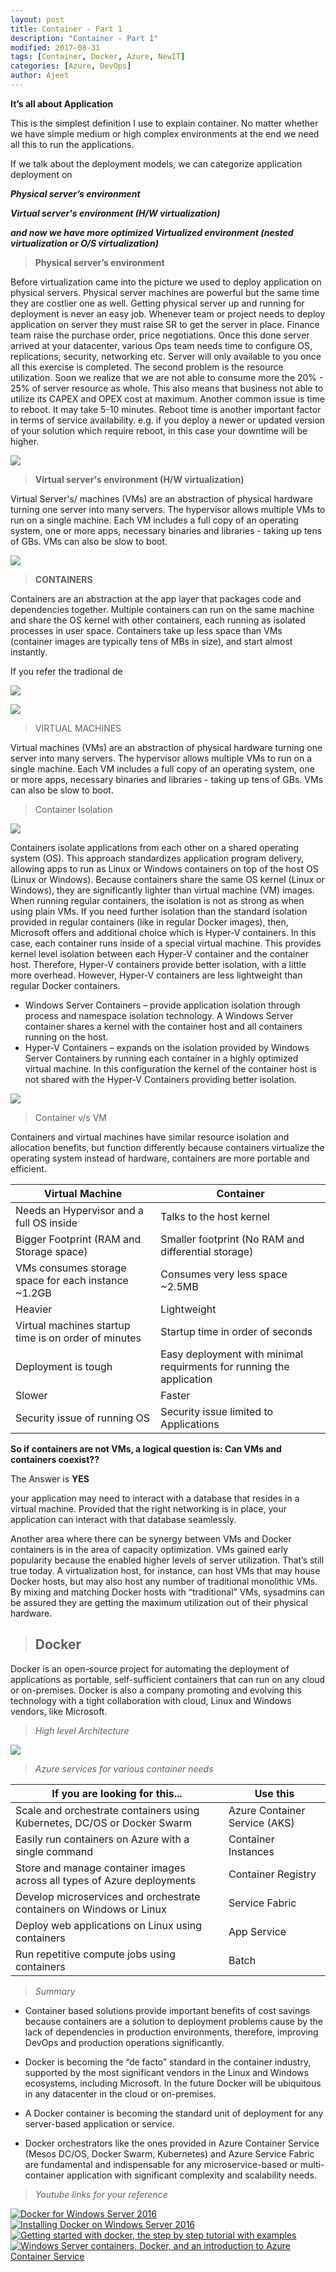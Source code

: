 ```yaml
---
layout: post
title: Container - Part 1
description: "Container - Part 1"
modified: 2017-08-31
tags: [Container, Docker, Azure, NewIT]
categories: [Azure, DevOps]
author: Ajeet
---
```


**It’s all about Application**

This is the simplest definition I use to explain container. No matter whether we have simple medium or high complex environments at the end we need all this to run the applications.

If we talk about the deployment models, we can categorize application deployment on

***Physical server’s environment***

***Virtual server's environment (H/W virtualization)*** 

***and now we have more optimized Virtualized environment (nested virtualization or O/S virtualization)***

> **Physical server’s environment**

Before virtualization came into the picture we used to deploy application on physical servers. Physical server machines are powerful but the same time they are costlier one as well. Getting physical server up and running for deployment is never an easy job. 
Whenever team or project needs to deploy application on server they must raise SR to get the server in place. Finance team raise the purchase order, price negotiations. Once this done server arrived at your datacenter, various Ops team needs time to configure OS, replications, security, networking etc. Server will only available to you once all this exercise is completed.
The second problem is the resource utilization. Soon we realize that we are not able to consume more the 20% - 25% of server resource as whole. This also means that business not able to utilize its CAPEX and OPEX cost at maximum. 
Another common issue is time to reboot. It may take 5-10 minutes. Reboot time is another important factor in terms of service availability. e.g. if you deploy a newer or updated version of your solution which require reboot, in this case your downtime will be higher.

![](/images/posts/container/deploym1.JPG)

> **Virtual server's environment (H/W virtualization)**

Virtual Server's/ machines (VMs) are an abstraction of physical hardware turning one server into many servers. The hypervisor allows multiple VMs to run on a single machine. Each VM includes a full copy of an operating system, one or more apps, necessary binaries and libraries - taking up tens of GBs. VMs can also be slow to boot.

![](/images/posts/container/deploym2.JPG)

> **CONTAINERS**

Containers are an abstraction at the app layer that packages code and dependencies together. Multiple containers can run on the same machine and share the OS kernel with other containers, each running as isolated processes in user space. Containers take up less space than VMs (container images are typically tens of MBs in size), and start almost instantly.

<!--more-->

If you refer the tradional de




![](/images/posts/container/deploym2.JPG)


![](/images/posts/container/deploym3.JPG)




> VIRTUAL MACHINES

Virtual machines (VMs) are an abstraction of physical hardware turning one server into many servers. The hypervisor allows multiple VMs to run on a single machine. Each VM includes a full copy of an operating system, one or more apps, necessary binaries and libraries - taking up tens of GBs. VMs can also be slow to boot.


> Container Isolation


![](/images/posts/container/containeriso1.JPG)


Containers isolate applications from each other on a shared operating system (OS). This approach standardizes application program delivery, allowing apps to run as Linux or Windows containers on top of the host OS (Linux or Windows). Because containers share the same OS kernel (Linux or Windows), they are significantly lighter than virtual machine (VM) images. 
When running regular containers, the isolation is not as strong as when using plain VMs. If you need further isolation than the standard isolation provided in regular containers (like in regular Docker images), then, Microsoft offers and additional choice which is Hyper-V containers. In this case, each container runs inside of a special virtual machine. This provides kernel level isolation between each Hyper-V container and the container host. Therefore, Hyper-V containers provide better isolation, with a little more overhead. 
However, Hyper-V containers are less lightweight than regular Docker containers. 


*   Windows Server Containers – provide application isolation through process and namespace isolation technology. A Windows Server container shares a kernel with the container host and all containers running on the host.
*   Hyper-V Containers – expands on the isolation provided by Windows Server Containers by running each container in a highly optimized virtual machine. In this configuration the kernel of the container host is not shared with the Hyper-V Containers providing better isolation. 

![](/images/posts/container/wincon2.JPG)

> Container v/s VM

Containers and virtual machines have similar resource isolation and allocation benefits, but function differently because containers virtualize the operating system instead of hardware, containers are more portable and efficient.



| Virtual Machine          	| Container       | 
|---------------------	|	---------------------	|
| Needs an Hypervisor and a full OS inside | Talks to the host kernel |
|Bigger Footprint (RAM and Storage space) |  Smaller footprint (No RAM and differential storage) |
|  VMs consumes storage space for each instance ~1.2GB 	|                Consumes very less space ~2.5MB | 
| Heavier            	| Lightweight                      |
| Virtual machines startup time is on order of minutes           	|  Startup time in order of seconds                     |
|  Deployment is tough          	|    Easy deployment with minimal requirments for running the application                   | 
|  Slower          	|    Faster                   |
|   Security issue of running OS      	|   Security issue limited to Applications                    |

**So if containers are not VMs,  a logical question is:  Can VMs and containers coexist??**
 
 The Answer is **YES**

your application may need to interact with a database that resides in a virtual machine. Provided that the right networking
is in place, your application can interact with that database seamlessly.

Another area where there can be synergy between VMs and Docker containers is in the area of capacity optimization. VMs
gained early popularity because the enabled higher levels of server utilization. That’s still true today. A virtualization host, for instance, can host VMs that may house Docker hosts, but may also host any number of traditional monolithic VMs. By mixing and matching Docker hosts with “traditional” VMs, sysadmins can be assured they are getting the maximum utilization out of their physical hardware.

> ## Docker

Docker is an open-source project for automating the deployment of applications as portable, self-sufficient containers that can run on any cloud or on-premises. Docker is also a company promoting and evolving this technology with a tight collaboration with cloud, Linux and Windows vendors, like Microsoft.

> *High level Architecture*

![](/images/posts/container/hla.JPG) 

> *Azure services for various container needs*

|If you are looking for this...| Use this |
|--|--|
| Scale and orchestrate containers using Kubernetes, DC/OS or Docker Swarm  | Azure Container Service (AKS) | 
| Easily run containers on Azure with a single command | Container Instances  |
| Store and manage container images across all types of Azure deployments |Container Registry  |
| Develop microservices and orchestrate containers on Windows or Linux | Service Fabric  |
|Deploy web applications on Linux using containers | App Service |
| Run repetitive compute jobs using containers  | Batch |

> *Summary*

*   Container based solutions provide important benefits of cost savings because containers are a solution to deployment problems cause by the lack of dependencies in production environments, therefore, improving DevOps and production operations significantly.

*   Docker is becoming the “de facto” standard in the container industry, supported by the most significant vendors in the Linux and Windows ecosystems, including Microsoft. In the future Docker will be ubiquitous in any datacenter in the cloud or on-premises.

*   A Docker container is becoming the standard unit of deployment for any server-based application or service.

*   Docker orchestrators like the ones provided in Azure Container Service (Mesos DC/OS, Docker Swarm, Kubernetes) and Azure Service Fabric are fundamental and indispensable for any microservice-based or multi-container application with significant complexity and scalability needs.


> *Youtube links for your reference*

   [![Docker for Windows Server 2016]()](https://www.youtube.com/watch?v=5DO1ectDTos)
   [![Installing Docker on Windows Server 2016]()](https://www.youtube.com/watch?v=RjWFILSvhCs )
[![Getting started with docker, the step by step tutorial with examples]()](https://www.youtube.com/watch?v=Vyp5_F42NGs)
[![Windows Server containers, Docker, and an introduction to Azure Container Service]()](https://www.youtube.com/watch?v=-Sr0lfowvBM )
